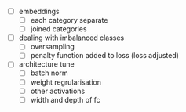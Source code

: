 - [ ] embeddings
  - [ ] each category separate
  - [ ] joined categories
- [ ] dealing with imbalanced classes
  - [ ] oversampling
  - [ ] penalty function added to loss (loss adjusted)
- [ ] architecture tune
  - [ ] batch norm
  - [ ] weight regrularisation
  - [ ] other activations
  - [ ] width and depth of fc